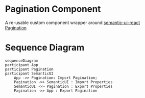 # Pagination Component

A re-usable custom component wrapper around [semantic-ui-react Pagination](https://react.semantic-ui.com/addons/pagination)

# Sequence Diagram

```mermaid
sequenceDiagram
participant App
participant Pagination
participant SemanticUI
    App ->> Pagination: Import Pagination;
    Pagination ->> SemanticUI : Import Properties
    SemanticUI ->> Pagination : Export Properties
    Pagination ->> App : Export Pagination
```
